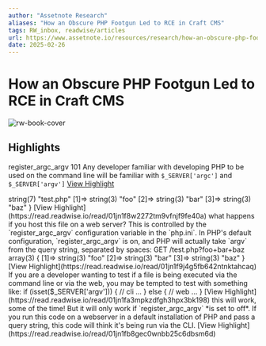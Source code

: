```yaml
---
author: "Assetnote Research"
aliases: "How an Obscure PHP Footgun Led to RCE in Craft CMS"
tags: RW_inbox, readwise/articles
url: https://www.assetnote.io/resources/research/how-an-obscure-php-footgun-led-to-rce-in-craft-cms
date: 2025-02-26
---
```

# How an Obscure PHP Footgun Led to RCE in Craft CMS

![rw-book-cover](https://cdn.prod.website-files.com/6422e507d5004f85d107063a/649c2686dd142039d6d5ea8e_Frame%201428.png)

## Highlights


register_argc_argv 101
 Any developer familiar with developing PHP to be used on the command line will be familiar with `$_SERVER['argc']` and `$_SERVER['argv']`
[View Highlight](https://read.readwise.io/read/01jn1f8gtj7ap4jpzbycpnnw7w)



<?php var_dump($_SERVER['argv']);
[View Highlight](https://read.readwise.io/read/01jn1f8qa37jjwryk9zgs4wqg5)



And run `php test.php foo bar baz`, you will get:
 array(4) {
 [0]=>
 string(7) "test.php"
 [1]=>
 string(3) "foo"
 [2]=>
 string(3) "bar"
 [3]=>
 string(3) "baz"
 }
[View Highlight](https://read.readwise.io/read/01jn1f8w2272tm9vfnjf9fe40a)



what happens if you host this file on a web server? This is controlled by the `register_argc_argv` configuration variable in the `php.ini`. In PHP's default configuration, `register_argc_argv` is on, and PHP will actually take `argv` from the query string, separated by spaces:
 GET /test.php?foo+bar+baz
 array(3) {
 [1]=>
 string(3) "foo"
 [2]=>
 string(3) "bar"
 [3]=>
 string(3) "baz"
 }
[View Highlight](https://read.readwise.io/read/01jn1f9j4g5fb642ntnktahcaq)



If you are a developer wanting to test if a file is being executed via the command line or via the web, you may be tempted to test with something like:
 if (isset($_SERVER['argv'])) {
 // cli ...
 }
 else {
 // web ...
 }
[View Highlight](https://read.readwise.io/read/01jn1fa3mpkzdfgh3hpx3bk198)



this will work, some of the time! But it will only work if `register_argc_argv` *is set to off*. If you run this code on a webserver in a default installation of PHP and pass a query string, this code will think it's being run via the CLI.
[View Highlight](https://read.readwise.io/read/01jn1fb8gec0wnbb25c6dbsm6d)

